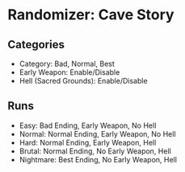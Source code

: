# Randomizer: Cave Story
## Categories
- Category: Bad, Normal, Best
- Early Weapon: Enable/Disable
- Hell (Sacred Grounds): Enable/Disable

## Runs
- Easy: Bad Ending, Early Weapon, No Hell
- Normal: Normal Ending, Early Weapon, No Hell
- Hard: Normal Ending, Early Weapon, Hell
- Brutal: Normal Ending, No Early Weapon, Hell
- Nightmare: Best Ending, No Early Weapon, Hell